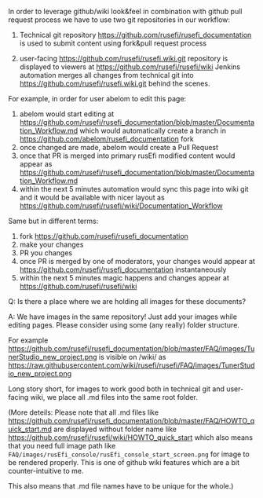 In order to leverage github/wiki look&feel in combination with github pull request process we have to use two git repositories in our workflow:

1) Technical git repository https://github.com/rusefi/rusefi_documentation is used to submit content using fork&pull request process

2) user-facing https://github.com/rusefi/rusefi.wiki.git repository is displayed to viewers at https://github.com/rusefi/rusefi/wiki
Jenkins automation merges all changes from technical git into https://github.com/rusefi/rusefi.wiki.git behind the scenes.


For example, in order for user abelom to edit this page:

1) abelom would start editing at https://github.com/rusefi/rusefi_documentation/blob/master/Documentation_Workflow.md which would automatically create a branch in https://github.com/abelom/rusefi_documentation fork
1) once changed are made, abelom would create a Pull Request
3) once that PR is merged into primary rusEfi modified content would appear as https://github.com/rusefi/rusefi_documentation/blob/master/Documentation_Workflow.md
4) within the next 5 minutes automation would sync this page into wiki git and it would be available with nicer layout as https://github.com/rusefi/rusefi/wiki/Documentation_Workflow

Same but in different terms:

1) fork https://github.com/rusefi/rusefi_documentation
2) make your changes
3) PR you changes
4) once PR is merged by one of moderators, your changes would appear at https://github.com/rusefi/rusefi_documentation instantaneously
5) within the next 5 minutes magic happens and changes appear at https://github.com/rusefi/rusefi/wiki


Q: Is there a place where we are holding all images for these documents?

A: We have images in the same repository! Just add your images while editing pages. Please consider using some (any really) folder structure.

For example https://github.com/rusefi/rusefi_documentation/blob/master/FAQ/images/TunerStudio_new_project.png is visible on /wiki/ as https://raw.githubusercontent.com/wiki/rusefi/rusefi/FAQ/images/TunerStudio_new_project.png

Long story short, for images to work good both in technical git and user-facing wiki, we place all .md files into the same root folder.

(More deteils: 
Please note that all .md files like https://github.com/rusefi/rusefi_documentation/blob/master/FAQ/HOWTO_quick_start.md are displayed without folder name like https://github.com/rusefi/rusefi/wiki/HOWTO_quick_start which also means
that you need full image path like ``FAQ/images/rusEfi_console/rusEfi_console_start_screen.png`` for image to be rendered properly. This is one of github wiki features which are a bit counter-intuitive to me.

This also means that .md file names have to be unique for the whole.)